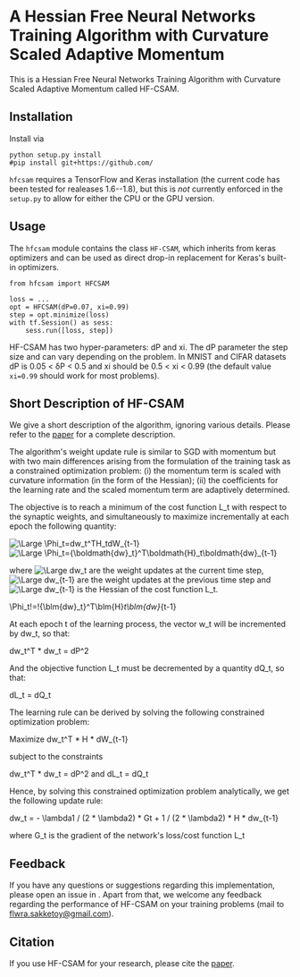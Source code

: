 # A Hessian Free Neural Networks Training Algorithm with Curvature Scaled Adaptive Momentum

This is a Hessian Free Neural Networks Training Algorithm with Curvature Scaled Adaptive Momentum called HF-CSAM.

## Installation

Install via

    python setup.py install
    #pip install git+https://github.com/

``hfcsam`` requires a TensorFlow and Keras installation (the current code has been tested for realeases 1.6--1.8), but this is *not* currently enforced in the ``setup.py`` to allow for either the CPU or the GPU version.

## Usage

The ``hfcsam`` module contains the class ``HF-CSAM``, which inherits from keras optimizers and can be used as direct drop-in replacement for Keras's built-in optimizers.

    from hfcsam import HFCSAM
    
    loss = ...
    opt = HFCSAM(dP=0.07, xi=0.99)
    step = opt.minimize(loss)
    with tf.Session() as sess:
        sess.run([loss, step])

HF-CSAM has two hyper-parameters: dP and xi. The dP parameter the step size and can vary depending on the problem. In MNIST and CIFAR datasets dP is 0.05 < δP < 0.5 and  xi should be 0.5 < xi < 0.99 (the default value ``xi=0.99`` should work for most problems).

## Short Description of HF-CSAM

We give a short description of the algorithm, ignoring various details. Please refer to the [paper][1] for a complete description.

The algorithm's weight update rule is similar to SGD with momentum but with two main differences arising from the formulation of the training task as a constrained optimization problem: (i) the momentum term is scaled with curvature information (in the form of the Hessian); (ii) the coefficients for the learning rate and the scaled momentum term are adaptively determined.

The objective is to reach a minimum of the cost function L_t with respect to the synaptic weights, and simultaneously to maximize incrementally at each epoch the following quantity:

<img src="https://latex.codecogs.com/svg.latex?\Large&space;\Phi_t=dw_t^TH_tdW_{t-1}" title="\Large \Phi_t=dw_t^TH_tdW_{t-1}" />
<img src="https://latex.codecogs.com/svg.latex?\Large&space;\Phi_t={\boldmath{dw}_t}^T\boldmath{H}_t\boldmath{dw}_{t-1}" title="\Large \Phi_t={\boldmath{dw}_t}^T\boldmath{H}_t\boldmath{dw}_{t-1}" />


where <img src="https://latex.codecogs.com/svg.latex?\Large&space;dw_t" title="\Large dw_t" /> are the weight updates at the current time step, <img src="https://latex.codecogs.com/svg.latex?\Large&space;dw_t{t-1}" title="\Large dw_{t-1}" /> are the weight updates at the previous time step and <img src="https://latex.codecogs.com/svg.latex?\Large&space;dw_t{t-1}" title="\Large dw_{t-1}" /> is the Hessian of the cost function L_t.

\Phi_t\!=\!{\blm{dw}_t}^T\blm{H}_t\blm{dw}_{t-1}

At each epoch t of the learning process, the vector w_t will be incremented by dw_t, so that:

dw_t^T * dw_t = dP^2

And the objective function L_t must be decremented by a quantity dQ_t, so that:

dL_t = dQ_t

The learning rule can be derived by solving the following constrained optimization problem:

Maximize dw_t^T * H * dW_{t-1}

subject to the constraints 

dw_t^T * dw_t = dP^2 and 
       dL_t = dQ_t

Hence, by solving this constrained optimization problem analytically, we get the following update rule:

dw_t = - \lambda1 / (2 * \lambda2) * Gt + 1 / (2 * \lambda2) * H * dw_{t-1}

where G_t is the gradient of the network's loss/cost function L_t

## Feedback

If you have any questions or suggestions regarding this implementation, please open an issue in [](https://github.com/). Apart from that, we welcome any feedback regarding the performance of HF-CSAM on your training problems (mail to flwra.sakketoy@gmail.com).

## Citation

If you use HF-CSAM for your research, please cite the [paper][1].

[1]: https://arxiv.org/abs/


